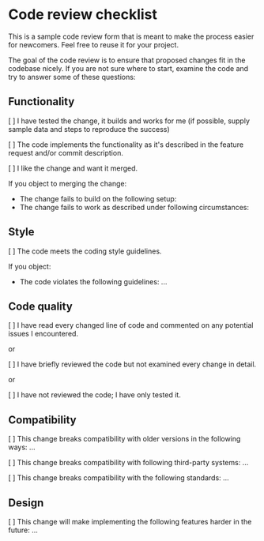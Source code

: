# Code review checklist

This is a sample code review form that is meant to make the process easier for newcomers.
Feel free to reuse it for your project.

The goal of the code review is to ensure that proposed changes fit in the codebase nicely. If you are not sure where to start, examine the code and try to answer some of these questions:

## Functionality

[ ]  I have tested the change, it builds and works for me (if possible, supply sample data and steps to reproduce the success)

[ ] The code implements the functionality as it's described in the feature request and/or commit description.

[ ] I like the change and want it merged.


If you object to merging the change:

* The change fails to build on the following setup: <insert your build environment here>
* The change fails to work as described under following circumstances: <describe the reproducing steps>
  
## Style

[ ] The code meets the coding style guidelines.

If you object:

* The code violates the following guidelines: ...

## Code quality

[ ] I have read every changed line of code and commented on any potential issues I encountered.

or

[ ] I have briefly reviewed the code but not examined every change in detail.

or

[ ] I have not reviewed the code; I have only tested it.

## Compatibility

[ ] This change breaks compatibility with older versions in the following ways: ...

[ ] This change breaks compatibility with following third-party systems: ...

[ ] This change breaks compatibility with the following standards: ...

## Design

[ ] This change will make implementing the following features harder in the future: ...
